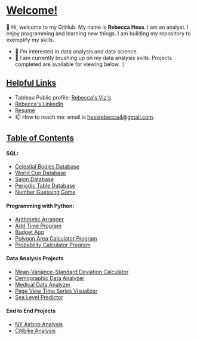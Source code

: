 <h1 style="text-decoration: underline;">Welcome!</h1>

👋 Hi, welcome to my GitHub. My name is **Rebecca Hess**. I am an analyst. I enjoy programming and learning new things. I am building my repository to exemplify my skills. 

- 👀 I’m interested in data analysis and data science. 
- 🌱 I am currently brushing up on my data analysis skills. Projects completed are available for viewing below. :)

<h2 style="text-decoration: underline;">Helpful Links</h2>

- Tableau Public profile: <a href="https://public.tableau.com/app/profile/rebecca.jo.hess/vizzes">Rebecca's Viz's</a>
- <a href="https://www.linkedin.com/in/rebecca-hess-293391174/">Rebecca's LinkedIn</a>
- <a href="https://docs.google.com/document/d/e/2PACX-1vQBWZabYwfWkmhIG6YHeapC7OzPDOgMlRO4mVQnJOu7Cb8r98TZXzSt9Am4Av6Dbg/pub">Resume</a>
- 📫 How to reach me: email is hessrebecca4@gmail.com.

  
<h2 style="text-decoration: underline;">Table of Contents</h2>

#### SQL: 
- <a href="https://github.com/rebeccahess22/Celestial-Bodies-Project1">Celestial Bodies Database</a>
- <a href="https://github.com/rebeccahess22/World-Cup-Project2">World Cup Database</a>
- <a href="https://github.com/rebeccahess22/Salon-Project3">Salon Database</a>
- <a href="https://github.com/rebeccahess22/Periodic-Table-Project4">Periodic Table Database</a> 
- <a href="https://github.com/rebeccahess22/Number-Guess-Project5">Number Guessing Game</a>

#### Programming with Python: 
- <a href="https://github.com/rebeccahess22/arithmetic-arranger-Project1">Arithmetic Arranger</a>
- <a href="https://github.com/rebeccahess22/add-time-Project2">Add Time Program</a>
- <a href="https://github.com/rebeccahess22/budget-app-Project3">Budget App</a>
- <a href="https://github.com/rebeccahess22/polygon-area-calculator-Project4">Polygon Area Calculator Program</a>
- <a href="https://github.com/rebeccahess22/probability-calculator-Project5">Probability Calculator Program</a>

#### Data Analysis Projects
- <a href="https://github.com/rebeccahess22/Data-Analysis-Projects/tree/main/freeCodeCamp/Project1">Mean-Variance-Standard Deviation Calculator</a>
- <a href="https://github.com/rebeccahess22/Data-Analysis-Projects/tree/main/freeCodeCamp/Project2">Demographic Data Analyzer</a>
- <a href="https://github.com/rebeccahess22/Data-Analysis-Projects/tree/main/freeCodeCamp/Project3">Medical Data Analyzer</a>
- <a href="https://github.com/rebeccahess22/Data-Analysis-Projects/tree/main/freeCodeCamp/Project4">Page View Time Series Visualizer</a>
- <a href="https://github.com/rebeccahess22/Data-Analysis-Projects/tree/main/freeCodeCamp/Project5">Sea Level Predictor</a>

#### End to End Projects
- <a href="https://github.com/rebeccahess22/Data-Analysis-Projects/tree/main/NY-airbnb-analysis">NY Airbnb Analysis</a>
- <a href="https://github.com/rebeccahess22/citibike">Citibike Analysis</a>

<!---
rebeccahess22/rebeccahess22 is a ✨ special ✨ repository because its `README.md` (this file) appears on your GitHub profile.
You can click the Preview link to take a look at your changes.
--->
